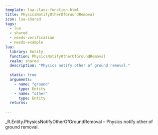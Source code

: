 ```yaml
---
template: lua-class-function.html
title: PhysicsNotifyOtherOfGroundRemoval
icon: lua-shared
tags:
  - lua
  - shared
  - needs-verification
  - needs-example
lua:
  library: Entity
  function: PhysicsNotifyOtherOfGroundRemoval
  realm: shared
  description: "Physics notify other of ground removal."
  
  static: true
  arguments:
    - name: "ground"
      type: Entity
    - name: "other"
      type: Entity
  returns:
    
---
```


<div class="lua__search__keywords">
_R.Entity.PhysicsNotifyOtherOfGroundRemoval &#x2013; Physics notify other of ground removal.
</div>
